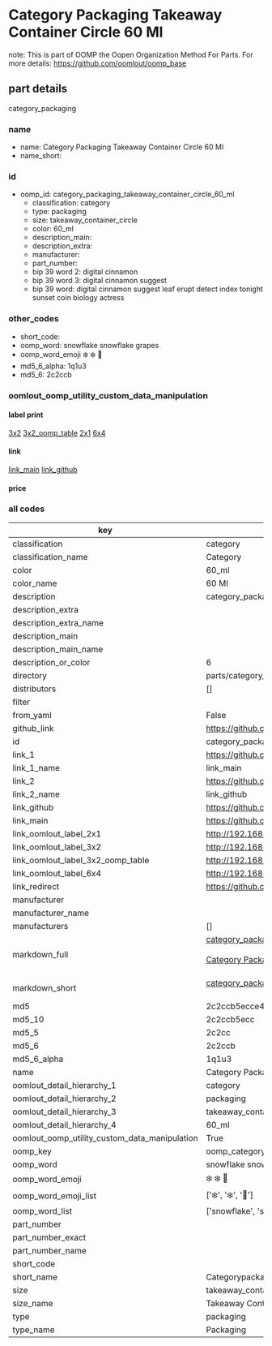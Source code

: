 # Category Packaging Takeaway Container Circle 60 Ml  

note: This is part of OOMP the Oopen Organization Method For Parts. For more details: https://github.com/oomlout/oomp_base

##  part details
  



category_packaging



### name
* name: Category Packaging Takeaway Container Circle 60 Ml
* name_short: 
### id
* oomp_id: category_packaging_takeaway_container_circle_60_ml
  * classification: category
  * type: packaging
  * size: takeaway_container_circle
  * color: 60_ml
  * description_main: 
  * description_extra: 
  * manufacturer: 
  * part_number: 
  * bip 39 word 2: digital cinnamon
  * bip 39 word 3: digital cinnamon suggest
  * bip 39 word: digital cinnamon suggest leaf erupt detect index tonight sunset coin biology actress

### other_codes
* short_code: 
* oomp_word: snowflake snowflake grapes
* oomp_word_emoji :snowflake: :snowflake: :grapes:
* md5_6_alpha: 1q1u3
* md5_6: 2c2ccb






### oomlout_oomp_utility_custom_data_manipulation
#### label print
[3x2](http://192.168.1.245:1112/?label=oomp%201q1u3)
[3x2_oomp_table](http://192.168.1.108:1112/?label=oomp%201q1u3)
[2x1](http://192.168.1.242:1112/?label=oomp%201q1u3)
[6x4](http://192.168.1.55:1112/?label=oomp%201q1u3)    

#### link

[link_main](https://github.com/oomlout/oomlout_oomp_version_1_messy/tree/main/parts/category_packaging_takeaway_container_circle_60_ml) [link_github](https://github.com/oomlout/oomlout_oomp_version_1_messy/tree/main/parts/category_packaging_takeaway_container_circle_60_ml)                             

#### price







### all codes 
| key | value |  
| --- | --- |  
| classification | category |  
| classification_name | Category |  
| color | 60_ml |  
| color_name | 60 Ml |  
| description | category_packaging |  
| description_extra |  |  
| description_extra_name |  |  
| description_main |  |  
| description_main_name |  |  
| description_or_color | 6  |  
| directory | parts/category_packaging_takeaway_container_circle_60_ml |  
| distributors | [] |  
| filter |  |  
| from_yaml | False |  
| github_link | https://github.com/oomlout/oomlout_oomp_part_src/tree/main/parts/category_packaging_takeaway_container_circle_60_ml |  
| id | category_packaging_takeaway_container_circle_60_ml |  
| link_1 | https://github.com/oomlout/oomlout_oomp_version_1_messy/tree/main/parts/category_packaging_takeaway_container_circle_60_ml |  
| link_1_name | link_main |  
| link_2 | https://github.com/oomlout/oomlout_oomp_version_1_messy/tree/main/parts/category_packaging_takeaway_container_circle_60_ml |  
| link_2_name | link_github |  
| link_github | https://github.com/oomlout/oomlout_oomp_version_1_messy/tree/main/parts/category_packaging_takeaway_container_circle_60_ml |  
| link_main | https://github.com/oomlout/oomlout_oomp_version_1_messy/tree/main/parts/category_packaging_takeaway_container_circle_60_ml |  
| link_oomlout_label_2x1 | http://192.168.1.242:1112/?label=oomp%201q1u3 |  
| link_oomlout_label_3x2 | http://192.168.1.245:1112/?label=oomp%201q1u3 |  
| link_oomlout_label_3x2_oomp_table | http://192.168.1.108:1112/?label=oomp%201q1u3 |  
| link_oomlout_label_6x4 | http://192.168.1.55:1112/?label=oomp%201q1u3 |  
| link_redirect | https://github.com/oomlout/oomlout_oomp_version_1_messy/tree/main/parts/category_packaging_takeaway_container_circle_60_ml |  
| manufacturer |  |  
| manufacturer_name |  |  
| manufacturers | [] |  
| markdown_full | [category_packaging_takeaway_container_circle_60_ml](none)<br>[](none)<br>[Category Packaging Takeaway Container Circle 60 Ml](none)<br><br> |  
| markdown_short | [category_packaging_takeaway_container_circle_60_ml](none)<br><br> |  
| md5 | 2c2ccb5ecce48e58f1a677ebb1ca41ef |  
| md5_10 | 2c2ccb5ecc |  
| md5_5 | 2c2cc |  
| md5_6 | 2c2ccb |  
| md5_6_alpha | 1q1u3 |  
| name | Category Packaging Takeaway Container Circle 60 Ml |  
| oomlout_detail_hierarchy_1 | category |  
| oomlout_detail_hierarchy_2 | packaging |  
| oomlout_detail_hierarchy_3 | takeaway_container_circle |  
| oomlout_detail_hierarchy_4 | 60_ml |  
| oomlout_oomp_utility_custom_data_manipulation | True |  
| oomp_key | oomp_category_packaging_takeaway_container_circle_60_ml |  
| oomp_word | snowflake snowflake grapes |  
| oomp_word_emoji | :snowflake: :snowflake: :grapes: |  
| oomp_word_emoji_list | [':snowflake:', ':snowflake:', ':grapes:'] |  
| oomp_word_list | ['snowflake', 'snowflake', 'grapes'] |  
| part_number |  |  
| part_number_exact |  |  
| part_number_name |  |  
| short_code |  |  
| short_name | Categorypackaging |  
| size | takeaway_container_circle |  
| size_name | Takeaway Container Circle |  
| type | packaging |  
| type_name | Packaging |  
